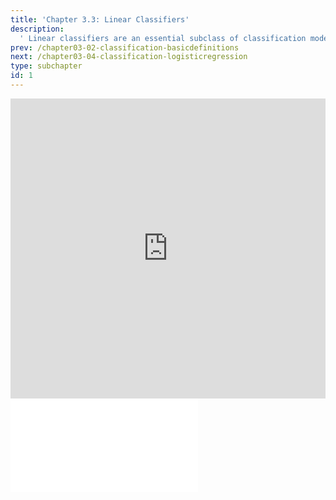 ```yaml
---
title: 'Chapter 3.3: Linear Classifiers'
description:
  ' Linear classifiers are an essential subclass of classification models. This section provides the definition of a linear classifier and depicts differences between linear and non-linear decision boundaries.'
prev: /chapter03-02-classification-basicdefinitions
next: /chapter03-04-classification-logisticregression
type: subchapter
id: 1
---
```


<exercise id="1" title="Video Lecture">

<iframe width="100%" height="480" src="https://www.youtube.com/embed/wR43JOYxTZM" frameborder="0" allow="accelerometer; autoplay; encrypted-media; gyroscope; picture-in-picture" allowfullscreen></iframe>

</exercise>

<exercise id="2" title="Slides">

<object data="pdfs/3/slides-classification-linear.pdf" type="application/pdf" style="width:100%;height:480px">
    <embed src="pdfs/3/slides-classification-linear.pdf" type="application/pdf" />
</object>

</exercise>
